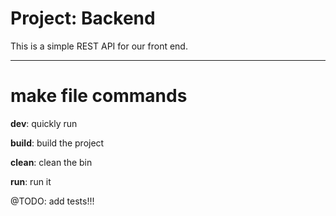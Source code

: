 # Project: Backend

This is a simple REST API for our front end.

---


# make file commands

**dev**: quickly run

**build**: build the project

**clean**: clean the bin

**run**: run it

@TODO: add tests!!!
